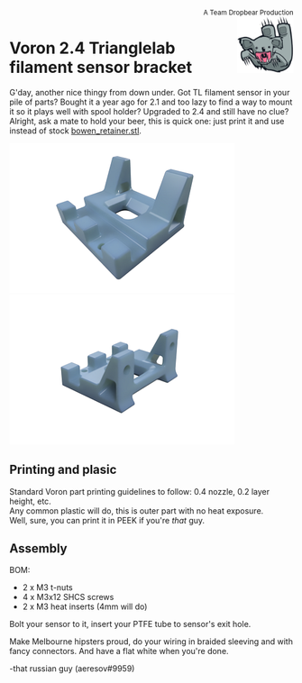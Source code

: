 
<div style="text-align: right"><sub>A Team Dropbear Production</sub></div>
<img align="right" width="100" height="100" src="images/db.png">

# Voron 2.4 Trianglelab filament sensor bracket

G'day, another nice thingy from down under. Got TL filament sensor in your pile of parts? Bought it a year ago for 2.1 and too lazy to find a way to mount it so it plays well with spool holder? Upgraded to 2.4 and still have no clue? Alright, ask a mate to hold your beer, this is quick one: just print it and use instead of stock [bowen_retainer.stl](https://github.com/VoronDesign/Voron-2/blob/Voron2.4/STLs/VORON2.4/Spool_Management/bowen_retainer.stl). 

![You know you want this](images/render1.png)
![And this too](images/render0.png)

## Printing and plasic

Standard Voron part printing guidelines to follow: 0.4 nozzle, 0.2 layer height, etc.  
Any common plastic will do, this is outer part with no heat exposure.  
Well, sure, you can print it in PEEK if you're _that_ guy.

## Assembly

BOM:
* 2 x M3 t-nuts
* 4 x M3x12 SHCS screws
* 2 x M3 heat inserts (4mm will do)

Bolt your sensor to it, insert your PTFE tube to sensor's exit hole.  

Make Melbourne hipsters proud, do your wiring in braided sleeving and with fancy connectors. And have a flat white when you're done.  


-that russian guy (aeresov#9959)
